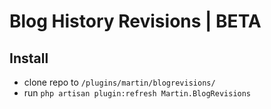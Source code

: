 # Blog History Revisions | **BETA**

## Install
* clone repo to ```/plugins/martin/blogrevisions/```
* run ```php artisan plugin:refresh Martin.BlogRevisions```
